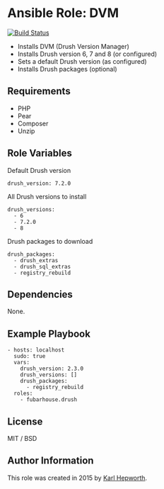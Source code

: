 # Ansible Role: DVM

[![Build Status](https://travis-ci.org/fubarhouse/ansible-role-drush.svg?branch=master)](https://travis-ci.org/fubarhouse/ansible-role-drush)

* Installs DVM (Drush Version Manager)
* Installs Drush version 6, 7 and 8 (or configured)
* Sets a default Drush version (as configured)
* Installs Drush packages (optional)

## Requirements

* PHP
* Pear
* Composer
* Unzip

## Role Variables

Default Drush version
````
drush_version: 7.2.0
````

All Drush versions to install
````
drush_versions:
  - 6
  - 7.2.0
  - 8
````

Drush packages to download
````
drush_packages:
  - drush_extras
  - drush_sql_extras
  - registry_rebuild
````

## Dependencies

None.

## Example Playbook

````
- hosts: localhost
  sudo: true
  vars:
    drush_version: 2.3.0
    drush_versions: []
    drush_packages:
      - registry_rebuild
  roles:
    - fubarhouse.drush
````

## License

MIT / BSD

## Author Information

This role was created in 2015 by [Karl Hepworth](https://twitter.com/fubarhouse).
